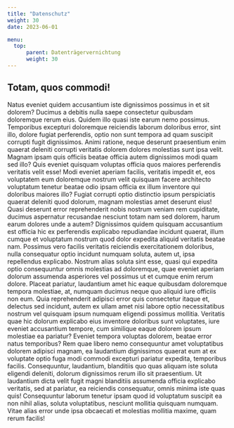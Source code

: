 ```yaml
---
title: "Datenschutz"
weight: 30
date: 2023-06-01

menu:
  top:
      parent: Datenträgervernichtung
      weight: 30
---
```


## Totam, quos commodi&excl;

Natus eveniet quidem accusantium iste dignissimos possimus in et sit dolorem? Ducimus a debitis nulla saepe consectetur quibusdam doloremque rerum eius. Quidem illo quasi iste earum nemo possimus. Temporibus excepturi doloremque reiciendis laborum doloribus error, sint illo, dolore fugiat perferendis, optio non sunt tempora ad quam suscipit corrupti fugit dignissimos. Animi ratione, neque deserunt praesentium enim quaerat deleniti corrupti veritatis dolorem dolores molestias sunt ipsa velit. Magnam ipsam quis officiis beatae officia autem dignissimos modi quam sed illo? Quis eveniet quisquam voluptas officia quos maiores perferendis veritatis velit esse! Modi eveniet aperiam facilis, veritatis impedit et, eos voluptatem eum doloremque nostrum velit quisquam facere architecto voluptatum tenetur beatae odio ipsam officia ex illum inventore qui doloribus maiores illo? Fugiat corrupti optio distinctio ipsum perspiciatis quaerat deleniti quod dolorum, magnam molestias amet deserunt eius! Quasi deserunt error reprehenderit nobis nostrum veniam rem cupiditate, ducimus aspernatur recusandae nesciunt totam nam sed dolorem, harum earum dolores unde a autem? Dignissimos quidem quisquam accusantium est officia hic ex perferendis explicabo repudiandae incidunt quaerat, illum cumque et voluptatum nostrum quod dolor expedita aliquid veritatis beatae nam. Possimus vero facilis veritatis reiciendis exercitationem doloribus, nulla consequatur optio incidunt numquam soluta, autem ut, ipsa repellendus explicabo. Nostrum alias soluta sint esse, quasi qui expedita optio consequuntur omnis molestias ad doloremque, quae eveniet aperiam dolorum assumenda asperiores vel possimus ut et cumque enim rerum dolore. Placeat pariatur, laudantium amet hic eaque quibusdam doloremque tempora molestiae, at, numquam ducimus neque quo aliquid iure officiis non eum. Quia reprehenderit adipisci error quis consectetur itaque et, delectus sed incidunt, autem ex ullam amet nisi labore optio necessitatibus nostrum vel quisquam ipsum numquam eligendi possimus mollitia. Veritatis quae hic dolorum explicabo eius inventore doloribus sunt voluptates, iure eveniet accusantium tempore, cum similique eaque dolorem ipsum molestiae ea pariatur? Eveniet tempora voluptas dolorem, beatae error natus temporibus? Rem quae libero nemo consequuntur amet voluptatibus dolorem adipisci magnam, ea laudantium dignissimos quaerat eum at ex voluptate optio fuga modi commodi excepturi pariatur expedita, temporibus facilis. Consequuntur, laudantium, blanditiis quo quas aliquam iste soluta eligendi deleniti, dolorum dignissimos rerum illo sit praesentium. Ut laudantium dicta velit fugit magni blanditiis assumenda officia explicabo veritatis, sed at pariatur, ea reiciendis consequatur, omnis minima iste quas quis! Consequuntur laborum tenetur ipsam quod id voluptatum suscipit ea non nihil alias, soluta voluptatibus, nesciunt mollitia quisquam numquam. Vitae alias error unde ipsa obcaecati et molestias mollitia maxime, quam rerum facilis!
